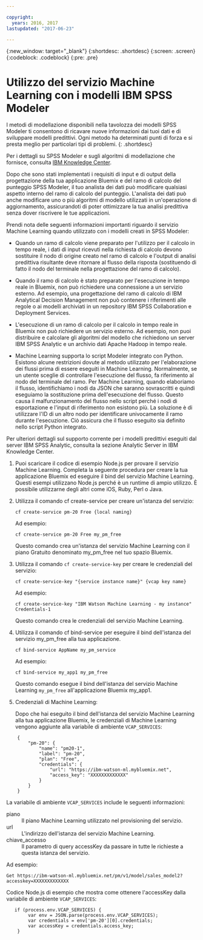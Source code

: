 ```yaml
---

copyright:
  years: 2016, 2017
lastupdated: "2017-06-23"

---
```


{:new_window: target="_blank"}
{:shortdesc: .shortdesc}
{:screen: .screen}
{:codeblock: .codeblock}
{:pre: .pre}

# Utilizzo del servizio Machine Learning con i modelli IBM SPSS Modeler

I metodi di modellazione disponibili nella tavolozza dei modelli SPSS Modeler ti consentono di ricavare nuove
informazioni dai tuoi dati e di sviluppare modelli predittivi. Ogni metodo ha determinati punti di forza e si presta meglio per particolari tipi di problemi. 
{: .shortdesc}

Per i dettagli su SPSS Modeler e sugli algoritmi di modellazione che fornisce, consulta [IBM
Knowledge Center](https://www.ibm.com/support/knowledgecenter/SS3RA7).

Dopo che sono stati implementati i requisiti di input e di output della progettazione della tua applicazione Bluemix e
del ramo di calcolo del punteggio SPSS Modeler, il tuo analista dei dati può modificare qualsiasi aspetto interno del ramo di calcolo del
punteggio. L'analista dei dati può anche modificare uno o più algoritmi di modello utilizzati in un'operazione di aggiornamento, assicurandoti di poter ottimizzare la tua analisi predittiva senza dover riscrivere le tue applicazioni.

Prendi nota delle seguenti informazioni importanti riguardo il servizio Machine
Learning quando utilizzato con i modelli creati in SPSS Modeler:

*  Quando un ramo di calcolo viene preparato per l'utilizzo per il calcolo in tempo reale, i dati di input ricevuti nella richiesta di calcolo
devono sostituire il nodo di origine creato nel ramo di calcolo e l'output di analisi predittiva risultante
deve ritornare al flusso della risposta (sostituendo di fatto il nodo del terminale
nella progettazione del ramo di calcolo).

*  Quando il ramo di calcolo è stato preparato per l'esecuzione in tempo reale in Bluemix, non può richiedere una connessione
a un servizio esterno. Ad esempio, una progettazione del ramo di calcolo di IBM Analytical Decision Management
non può contenere i riferimenti alle regole o ai modelli archiviati in un repository IBM SPSS Collaboration e
Deployment Services.

*  L'esecuzione di un ramo di calcolo per il calcolo in tempo reale in Bluemix non può richiedere un servizio
esterno. Ad esempio, non puoi distribuire e calcolare gli algoritmi del modello che richiedono un server IBM SPSS
Analytic e un archivio dati Apache Hadoop in tempo reale.

*  Machine Learning supporta lo script Modeler integrato con Python.
   Esistono alcune restrizioni dovute al metodo utilizzato per
   l'elaborazione dei flussi prima di essere eseguiti in Machine Learning.
   Normalmente, se un utente sceglie
di controllare l'esecuzione del flusso, fa riferimento al nodo del terminale del ramo.
   Per Machine Learning, quando elaboriamo il flusso, identifichiamo
   i nodi da JSON che saranno sovrascritti e quindi eseguiamo
   la sostituzione prima dell'esecuzione del flusso. Questo causa il malfunzionamento del flusso nello script perché i nodi di esportazione e l'input di riferimento
non esistono più. La soluzione è di utilizzare l'ID di un altro nodo per identificare univocamente il ramo
durante l'esecuzione. Ciò assicura che il flusso eseguito sia definito nello script Python integrato.

Per ulteriori dettagli sul supporto corrente per i modelli predittivi eseguiti dal server
IBM SPSS Analytic, consulta la sezione Analytic Server in
IBM Knowledge Center.

1. Puoi scaricare il codice di esempio Node.js per provare il servizio Machine
   Learning. Completa la seguente procedura per creare la tua
   applicazione Bluemix ed eseguire il bind del servizio Machine Learning.
   Questi esempi utilizzano Node.js perché è un runtime di ampio utilizzo.
   È possibile utilizzarne degli altri come iOS, Ruby, Perl o Java.

2. Utilizza il comando cf create-service per creare un'istanza del
   servizio:

   ```
   cf create-service pm-20 Free {local naming}
   ```

   Ad esempio:

   ```
   cf create-service pm-20 Free my_pm_free
   ```

   Questo comando crea un'istanza del servizio Machine Learning
   con il piano Gratuito denominato my_pm_free nel tuo spazio Bluemix.

3. Utilizza il comando `cf create-service-key` per creare le credenziali del servizio:

   ```cf create-service-key "{service instance name}" {vcap key name}```

   Ad esempio:

   ```cf create-service-key "IBM Watson Machine Learning - my instance" Credentials-1```

   Questo comando crea le credenziali del servizio Machine Learning.

4. Utilizza il comando cf bind-service per eseguire il bind dell'istanza del servizio
   my_pm_free alla tua applicazione.

   ```cf bind-service AppName my_pm_service```

   Ad esempio:

   ```cf bind-service my_app1 my_pm_free```

   Questo comando esegue il bind dell'istanza del servizio Machine Learning
   `my_pm_free` all'applicazione Bluemix my_app1.

5. Credenziali di Machine Learning:

   Dopo che hai eseguito il bind dell'istanza del servizio Machine Learning alla tua
   applicazione Bluemix, le credenziali di Machine Learning vengono
   aggiunte alla variabile di ambiente `VCAP_SERVICES`:

```
    {   
        "pm-20": {      
            "name": "pm20-1",
            "label": "pm-20",
            "plan": "Free",
            "credentials": {
                "url": "https://ibm-watson-ml.mybluemix.net",
                "access_key": "XXXXXXXXXXXXX"
            }
        }       
    } 
```

   La variabile di ambiente `VCAP_SERVICES` include le seguenti informazioni:

   <dl>
   
   <dt>piano</dt>
   <dd>Il piano Machine Learning utilizzato nel provisioning del servizio.</dd>

   <dt>url</dt>
   <dd>L'indirizzo dell'istanza del servizio Machine Learning.</dd>

   <dt>chiave_accesso</dt>
   <dd>Il parametro di query accessKey da passare in tutte le richieste
            a questa istanza del servizio.</dd>

   </dl>
            
Ad esempio:             

```
Get https://ibm-watson-ml.mybluemix.net/pm/v1/model/sales_model2?accesskey=XXXXXXXXXXXXX 
```

   Codice Node.js di esempio che mostra come ottenere l'accessKey dalla
   variabile di ambiente `VCAP_SERVICES`:

```
   if (process.env.VCAP_SERVICES) {
        var env = JSON.parse(process.env.VCAP_SERVICES);
        var credentials = env['pm-20'][0].credentials;
        var accessKey = credentials.access_key;
    }
```
